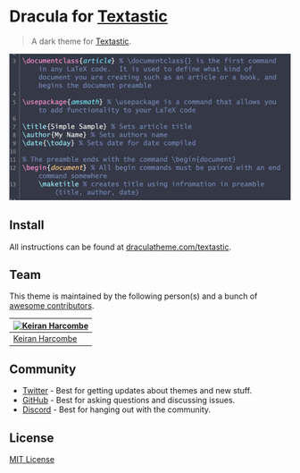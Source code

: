 # Dracula for [Textastic](https://textasticapp.com)

> A dark theme for [Textastic](https://textasticapp.com).

![Screenshot](./screenshot.png)

## Install

All instructions can be found at [draculatheme.com/textastic](https://draculatheme.com/textastic).

## Team

This theme is maintained by the following person(s) and a bunch of [awesome contributors](https://github.com/dracula/textastic/graphs/contributors).

| [![Keiran Harcombe](https://github.com/kjharcombe.png?size=100)](https://github.com/kjharcombe) |
| ----------------------------------------------------------------------------------------------- |
| [Keiran Harcombe](https://github.com/kjharcombe)                                                |

## Community

- [Twitter](https://twitter.com/draculatheme) - Best for getting updates about themes and new stuff.
- [GitHub](https://github.com/dracula/dracula-theme/discussions) - Best for asking questions and discussing issues.
- [Discord](https://draculatheme.com/discord-invite) - Best for hanging out with the community.

## License

[MIT License](./LICENSE)
